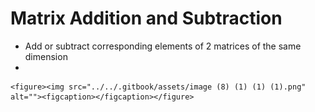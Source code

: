 # Matrix Addition and Subtraction

* Add or subtract corresponding elements of 2 matrices of the same dimension
*

    <figure><img src="../../.gitbook/assets/image (8) (1) (1) (1).png" alt=""><figcaption></figcaption></figure>
